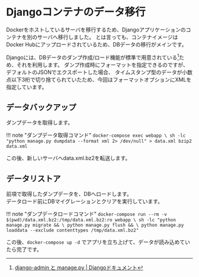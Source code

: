 # Djangoコンテナのデータ移行

Dockerをホストしているサーバを移行するため、Djangoアプリケーションのコンテナを別のサーバへ移行しました。
とは言っても、コンテナイメージはDocker Hubにアップロードされているため、DBデータの移行がメインです。  

Djangoには、DBデータのダンプ作成/ロード機能が標準で用意されている[^1]ため、それを利用します。
ダンプ作成時にフォーマットを指定できるのですが、デフォルトのJSONでエクスポートした場合、
タイムスタンプ型のデータが小数点以下3桁で切り捨てられていたため、今回はフォーマットオプションにXMLを指定しています。  

## データバックアップ
ダンプデータを取得します。

!!! note "ダンプデータ取得コマンド"
	```
	docker-compose exec webapp \
		sh -lc "python manage.py dumpdata --format xml 2> /dev/null" > data.xml
	bzip2 data.xml
	```

この後、新しいサーバへdata.xml.bz2を転送します。

## データリストア
前項で取得したダンプデータを、DBへロードします。  
データロード前にDBマイグレーションとクリアを実行しています。

!!! note "ダンプデータロードコマンド"
	```
	docker-compose run --rm -v $(pwd)/data.xml.bz2:/tmp/data.xml.bz2:ro webapp \
		sh -lc "python manage.py migrate && \
			python manage.py flush && \
			python manage.py loaddata --exclude contenttypes /tmp/data.xml.bz2"
	```

この後、`docker-compose up -d` でアプリを立ち上げて、データが読み込めていたら完了です。  

[^1]: [django-admin と manage.py | Djangoドキュメント](https://docs.djangoproject.com/ja/3.0/ref/django-admin/#dumpdata)
